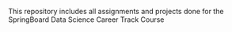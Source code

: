 This repository includes all assignments and projects done for the SpringBoard Data Science Career Track Course
